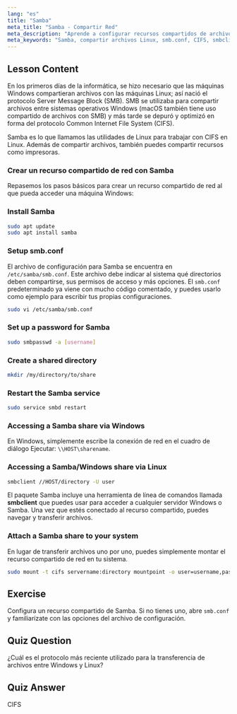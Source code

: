 ```yaml
---
lang: "es"
title: "Samba"
meta_title: "Samba - Compartir Red"
meta_description: "Aprende a configurar recursos compartidos de archivos Samba en Linux para Windows y macOS. Esta guía para principiantes cubre la instalación, configuración y acceso a los recursos compartidos. ¡Empieza ya!"
meta_keywords: "Samba, compartir archivos Linux, smb.conf, CIFS, smbclient, tutorial Linux, guía para principiantes"
---
```


## Lesson Content

En los primeros días de la informática, se hizo necesario que las máquinas Windows compartieran archivos con las máquinas Linux; así nació el protocolo Server Message Block (SMB). SMB se utilizaba para compartir archivos entre sistemas operativos Windows (macOS también tiene uso compartido de archivos con SMB) y más tarde se depuró y optimizó en forma del protocolo Common Internet File System (CIFS).

Samba es lo que llamamos las utilidades de Linux para trabajar con CIFS en Linux. Además de compartir archivos, también puedes compartir recursos como impresoras.

### Crear un recurso compartido de red con Samba

Repasemos los pasos básicos para crear un recurso compartido de red al que pueda acceder una máquina Windows:

### Install Samba

```bash
sudo apt update
sudo apt install samba
```

### Setup smb.conf

El archivo de configuración para Samba se encuentra en `/etc/samba/smb.conf`. Este archivo debe indicar al sistema qué directorios deben compartirse, sus permisos de acceso y más opciones. El `smb.conf` predeterminado ya viene con mucho código comentado, y puedes usarlo como ejemplo para escribir tus propias configuraciones.

```bash
sudo vi /etc/samba/smb.conf
```

### Set up a password for Samba

```bash
sudo smbpasswd -a [username]
```

### Create a shared directory

```bash
mkdir /my/directory/to/share
```

### Restart the Samba service

```bash
sudo service smbd restart
```

### Accessing a Samba share via Windows

En Windows, simplemente escribe la conexión de red en el cuadro de diálogo Ejecutar: `\\HOST\sharename`.

### Accessing a Samba/Windows share via Linux

```bash
smbclient //HOST/directory -U user
```

El paquete Samba incluye una herramienta de línea de comandos llamada **smbclient** que puedes usar para acceder a cualquier servidor Windows o Samba. Una vez que estés conectado al recurso compartido, puedes navegar y transferir archivos.

### Attach a Samba share to your system

En lugar de transferir archivos uno por uno, puedes simplemente montar el recurso compartido de red en tu sistema.

```bash
sudo mount -t cifs servername:directory mountpoint -o user=username,pass=password
```

## Exercise

Configura un recurso compartido de Samba. Si no tienes uno, abre `smb.conf` y familiarízate con las opciones del archivo de configuración.

## Quiz Question

¿Cuál es el protocolo más reciente utilizado para la transferencia de archivos entre Windows y Linux?

## Quiz Answer

CIFS
